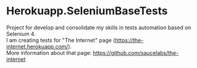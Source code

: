 # Herokuapp.SeleniumBaseTests

Project for develop and consolidate my skills in tests automation based on Selenium 4. <br/>
I am creating tests for "The Internet" page (https://the-internet.herokuapp.com/).<br/>
More information about that page: https://github.com/saucelabs/the-internet 
